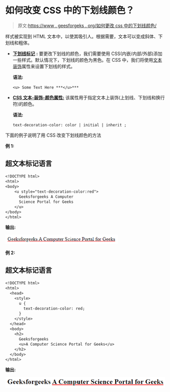 # 如何改变 CSS 中的下划线颜色？

> 原文:[https://www . geesforgeks . org/如何更改 css 中的下划线颜色/](https://www.geeksforgeeks.org/how-to-change-the-underline-color-in-css/)

样式被实现到 HTML 文本中，以使其吸引人。根据需要，文本可以变成斜体、下划线和粗体。

*   [**下划线标记**](https://www.geeksforgeeks.org/html-u-tag/) **:** 要更改下划线的颜色，我们需要使用 CSS(内嵌/内部/外部)添加一些样式。默认情况下，下划线的颜色为黑色。在 CSS 中，我们将使用[文本装饰](https://www.geeksforgeeks.org/css-text-decoration-property/)属性来设置下划线的样式。

    **语法:**

    ```
    <u> Some Text Here ***</u>***
    ```

*   [**CSS 文本-装饰-颜色属性:**](https://www.geeksforgeeks.org/css-text-decoration-color-property/) 该属性用于指定文本上装饰(上划线、下划线和换行符)的颜色。

    **语法:**

    ```
    text-decoration-color: color | initial | inherit ;
    ```

下面的例子说明了用 CSS 改变下划线颜色的方法

**例 1:**

## 超文本标记语言

```
<!DOCTYPE html>
<html>
<body> 
    <u style="text-decoration-color:red">
      Geeksforgeeks A Computer 
      Science Portal for Geeks
    </u>
</body>
</html>
```

**输出:**

![](img/9d51d2b38a4b5665d16121fb8fabb1a2.png)

**例 2:**

## 超文本标记语言

```
<!DOCTYPE html>
<html>
  <head>
    <style>
      u {
        text-decoration-color: red;
      }
    </style>
  </head>
  <body>
    <h2>
      Geeksforgeeks
      <u>A Computer Science Portal for Geeks</u>
    </h2>
  </body>
</html>
```

**输出:**

![](img/bb9821b5d47bd77080f445d27145d53e.png)